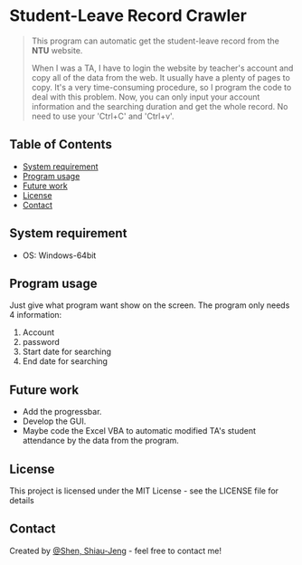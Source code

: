 # Student-Leave Record Crawler
> This program can automatic get the student-leave record from the **NTU** website.  
>   
> When I was a TA, I have to login the website by teacher's account and copy 
> all of the data from the web. It usually have a plenty of pages to copy. It's 
> a very time-consuming procedure, so I program the code to deal with this problem.
> Now, you can only input your account information and the searching duration 
> and get the whole record. No need to use your 'Ctrl+C' and 'Ctrl+v'.

## Table of Contents
* [System requirement](#system-requirement)
* [Program usage](#program-usage)
* [Future work](#future-work)
* [License](#license)
* [Contact](#contact)

## System requirement
* OS: Windows-64bit

## Program usage
Just give what program want show on the screen. The program only needs 4 information:
1. Account 
2. password
3. Start date for searching
4. End date for searching

## Future work
* Add the progressbar.
* Develop the GUI.
* Maybe code the Excel VBA to automatic modified TA's student attendance by 
  the data from the program.

## License
This project is licensed under the MIT License - see the LICENSE file for details

## Contact
Created by [@Shen, Shiau-Jeng](https://www.facebook.com/profile.php?id=100002730226702) - feel free to contact me!